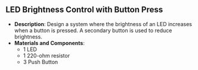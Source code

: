 ## LED Brightness Control with Button Press
- **Description**: Design a system where the brightness of an LED increases when a button is pressed. A secondary button is used to reduce brightness.  
- **Materials and Components**:  
  - 1 LED  
  - 1 220-ohm resistor  
  - 3 Push Button  